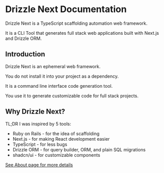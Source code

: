 # Drizzle Next Documentation

Drizzle Next is a TypeScript scaffolding automation web framework.

It is a CLI Tool that generates full stack web applications built with Next.js and Drizzle ORM.

## Introduction

Drizzle Next is an ephemeral web framework.

You do not install it into your project as a dependency.

It is a command line interface code generation tool.

You use it to generate customizable code for full stack projects.

## Why Drizzle Next?

TL;DR I was inspired by 5 tools:

- Ruby on Rails - for the idea of scaffolding
- Next.js - for making React development easier
- TypeScript - for less bugs
- Drizzle ORM - for query builder, ORM, and plain SQL migrations
- shadcn/ui - for customizable components

[See About page for more details](/about.md)
